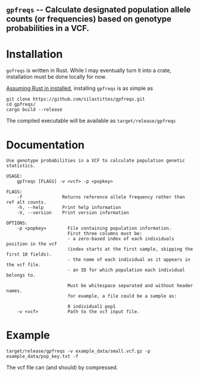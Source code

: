 ## `gpfreqs` -- Calculate designated population allele counts (or frequencies) based on genotype probabilities in a VCF.

# Installation

`gofreqs` is written in Rust. While I may eventually turn it into a crate, installation must be done locally for now. 

[Assuming Rust in installed](https://www.rust-lang.org/tools/install), installing `gpfreqs` is as simple as 

```
git clone https://github.com/silastittes/gpfreqs.git
cd gpfreqs/
cargo build --release
```

The compiled executable will be available as `target/release/gpfreqs`

# Documentation

```
Use genotype probabilities in a VCF to calculate population genetic statistics.

USAGE:
    gpfreqs [FLAGS] -v <vcf> -p <popkey>

FLAGS:
    -f               Returns reference allele frequency rather than ref alt counts.
    -h, --help       Print help information
    -V, --version    Print version information

OPTIONS:
    -p <popkey>        File containing population information.
                       First three columns must be:
                       - a zero-based index of each individuals position in the vcf
                       (index starts at the first sample, skipping the first 10 fields).
                       - the name of each individual as it appears in the vcf file.
                       - an ID for which population each individual belongs to.
                       
                       Must be whitespace separated and without header names.
                       for example, a file could be a sample as:
                       
                       0 individual1 pop1
    -v <vcf>           Path to the vcf input file.
```


# Example

```
target/release/gpfreqs -v example_data/small.vcf.gz -p example_data/pop_key.txt -f
```

The vcf file can (and should) by compressed.

